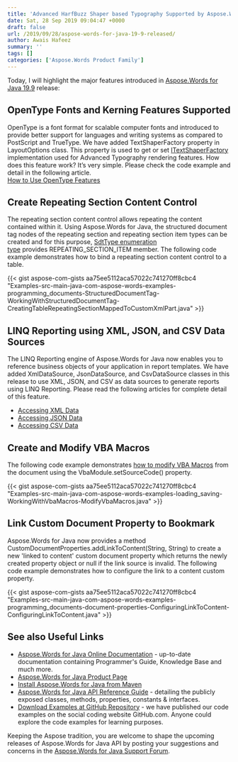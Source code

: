 ```yaml
---
title: 'Advanced HarfBuzz Shaper based Typography Supported by Aspose.Words for Java 19.9'
date: Sat, 28 Sep 2019 09:04:47 +0000
draft: false
url: /2019/09/28/aspose-words-for-java-19-9-released/
author: Awais Hafeez
summary: ''
tags: []
categories: ['Aspose.Words Product Family']
---
```


Today, I will highlight the major features introduced in [Aspose.Words for Java 19.9][1] release:

## OpenType Fonts and Kerning Features Supported

OpenType is a font format for scalable computer fonts and introduced to provide better support for languages and writing systems as compared to PostScript and TrueType. We have added TextShaperFactory property in LayoutOptions class. This property is used to get or set [ITextShaperFactory][2] implementation used for Advanced Typography rendering features. How does this feature work? It’s very simple. Please check the code example and detail in the following article.  
[How to Use OpenType Features][3]

## Create Repeating Section Content Control

The repeating section content control allows repeating the content contained within it. Using Aspose.Words for Java, the structured document tag nodes of the repeating section and repeating section item types can be created and for this purpose, [SdtType enumeration type][4] provides REPEATING\_SECTION\_ITEM member. The following code example demonstrates how to bind a repeating section content control to a table.  

{{< gist aspose-com-gists aa75ee5112aca57022c741270ff8cbc4 "Examples-src-main-java-com-aspose-words-examples-programming_documents-StructuredDocumentTag-WorkingWithStructuredDocumentTag-CreatingTableRepeatingSectionMappedToCustomXmlPart.java" >}}

## LINQ Reporting using XML, JSON, and CSV Data Sources

The LINQ Reporting engine of Aspose.Words for Java now enables you to reference business objects of your application in report templates. We have added XmlDataSource, JsonDataSource, and CsvDataSource classes in this release to use XML, JSON, and CSV as data sources to generate reports using LINQ Reporting. Please read the following articles for complete detail of this feature.

*   [Accessing XML Data][5]
*   [Accessing JSON Data][6]
*   [Accessing CSV Data][7]

## Create and Modify VBA Macros

The following code example demonstrates [how to modify VBA Macros][8] from the document using the VbaModule.setSourceCode() property.

{{< gist aspose-com-gists aa75ee5112aca57022c741270ff8cbc4 "Examples-src-main-java-com-aspose-words-examples-loading_saving-WorkingWithVbaMacros-ModifyVbaMacros.java" >}}

## Link Custom Document Property to Bookmark

Aspose.Words for Java now provides a method CustomDocumentProperties.addLinkToContent(String, String) to create a new 'linked to content' custom document property which returns the newly created property object or null if the link source is invalid. The following code example demonstrates how to configure the link to a content custom property.

{{< gist aspose-com-gists aa75ee5112aca57022c741270ff8cbc4 "Examples-src-main-java-com-aspose-words-examples-programming_documents-document-properties-ConfiguringLinkToContent-ConfiguringLinkToContent.java" >}}

## See also Useful Links

*   [Aspose.Words for Java Online Documentation][9] - up-to-date documentation containing Programmer's Guide, Knowledge Base and much more.
*   [Aspose.Words for Java Product Page][10]
*   [Install Aspose.Words for Java from Maven][11]
*   [Aspose.Words for Java API Reference Guide][12] - detailing the publicly exposed classes, methods, properties, constants & interfaces.
*   [Download Examples at GitHub Repository][13] - we have published our code examples on the social coding website GitHub.com. Anyone could explore the code examples for learning purposes.

Keeping the Aspose tradition, you are welcome to shape the upcoming releases of Aspose.Words for Java API by posting your suggestions and concerns in the [Aspose.Words for Java Support Forum][14].




[1]: https://downloads.aspose.com/words/java/new-releases/aspose.words-for-java-19.9/
[2]: https://apireference.aspose.com/java/words/com.aspose.words/layoutoptions#TextShaperFactory
[3]: https://docs.aspose.com/display/wordsjava/How+to+Use+OpenType+Features
[4]: https://apireference.aspose.com/java/words/com.aspose.words/SdtType
[5]: https://docs.aspose.com/display/wordsjava/LINQ+Reporting+Engine+API#LINQReportingEngineAPI-AccessingXMLData
[6]: https://docs.aspose.com/display/wordsjava/LINQ+Reporting+Engine+API#LINQReportingEngineAPI-AccessingJSONData
[7]: https://docs.aspose.com/display/wordsjava/LINQ+Reporting+Engine+API#LINQReportingEngineAPI-AccessingCSVData
[8]: https://docs.aspose.com/display/wordsjava/Working+with+VBA+Macros
[9]: https://docs.aspose.com/display/wordsjava/Home
[10]: https://products.aspose.com/words/java
[11]: https://repository.aspose.com/webapp/#/artifacts/browse/tree/General/repo/com/aspose/aspose-words
[12]: https://apireference.aspose.com/java/words
[13]: https://github.com/aspose-words/Aspose.Words-for-Java
[14]: https://forum.aspose.com/c/words




